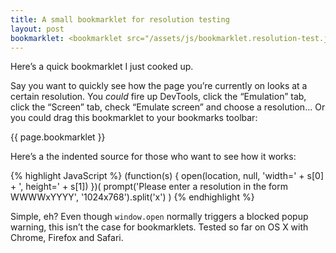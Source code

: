 ```yaml
---
title: A small bookmarklet for resolution testing
layout: post
bookmarklet: <bookmarklet src="/assets/js/bookmarklet.resolution-test.js">Resolution test</bookmarklet>
---
```


Here’s a quick bookmarklet I just cooked up.

Say you want to quickly see how the page you’re currently on looks at a certain resolution. You _could_ fire up DevTools, click the “Emulation” tab, click the “Screen” tab, check “Emulate screen” and choose a resolution… Or you could drag this bookmarklet to your bookmarks toolbar:

{{ page.bookmarklet }}

Here’s a the indented source for those who want to see how it works:

{% highlight JavaScript %}
(function(s) {
  open(location, null, 'width=' + s[0] + ', height=' + s[1])
})(
  prompt('Please enter a resolution in the form WWWWxYYYY', '1024x768').split('x')
)
{% endhighlight %}

Simple, eh? Even though `window.open` normally triggers a blocked popup warning, this isn’t the case for bookmarklets. Tested so far on OS X with Chrome, Firefox and Safari.
